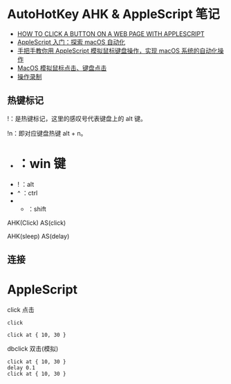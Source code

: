 # AutoHotKey AHK & AppleScript 笔记

* [HOW TO CLICK A BUTTON ON A WEB PAGE WITH APPLESCRIPT](http://www.cubemg.com/how-to-click-a-button-on-a-web-page-with-applescript/)
* [AppleScript 入门：探索 macOS 自动化](https://sspai.com/post/46912)
* [手把手教你用 AppleScript 模拟鼠标键盘操作，实现 macOS 系统的自动化操作](https://sspai.com/post/43758)
* [MacOS 模拟鼠标点击、键盘点击](https://blog.csdn.net/Mr17Liu/article/details/105064070)
* [操作录制](https://chrome.google.com/webstore/detail/recorder-action/hkefjlonaegglofbhbjblbhmhfhmnfjf?hl=zh-CN)


## 热键标记

!：是热键标记，这里的感叹号代表键盘上的 alt 键。

!n：即对应键盘热键 alt + n。


* # ：win 键
* ! ：alt
* ^ ：ctrl
* + ：shift



AHK(Click) AS(click)

AHK(sleep) AS(delay)


## 连接





# AppleScript

click 点击
```
click

click at { 10, 30 }
```

dbclick 双击(模拟)

```
click at { 10, 30 }
delay 0.1
click at { 10, 30 }
```